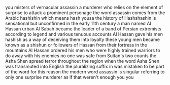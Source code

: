 
you
misters of vernacular assassin a
murderer
who relies on the element of surprise to
attack a prominent personage the word
assassin comes from the Arabic hashishin
which means hash yousa the history of
Hashshashin
is sensational but unconfirmed in the
early 11th century a man named Al Hassan
urban Al Sabah became the leader of a
band of Persian extremists
according to legend and various tenuous
accounts Al Hassan gave his men hashish
as a way of deceiving them into loyalty
these young men became known as a
shishun or followers of Hassan from
their fortress in the mountains Al
Hassan ordered his men who were highly
trained warriors to do away with his
enemies no one was safe from Sultan&#39;s
two counts the Asha Shen spread terror
throughout the region when the word Asha
Shen was transmuted into English
the pluralizing suffix in was mistaken
to be part of the word for this reason
the modern word assassin is singular
referring to only one surprise murderer
as if that weren&#39;t enough
you
you
